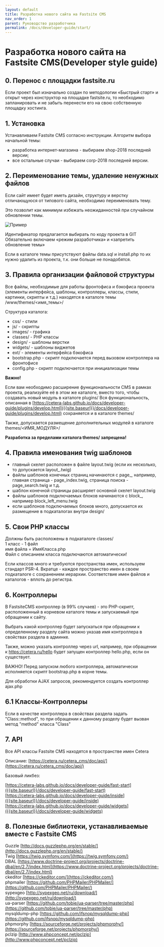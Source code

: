 ```yaml
---
layout: default
title: Разработка нового сайта на Fastsite CMS
nav_order: 1
parent: Руководство разработчика
permalink: /docs/developer-guide/start/
---
```

# Разработка нового сайта на Fastsite CMS(Developer style guide)

## 0. Перенос с площадки fastsite.ru
Если проект был изначально создан по методологии «Быстрый старт» и открыт через конструктор на площадке fastsite.ru, то необходимо запланировать и не забыть перенести его на свою собственную площадку хостинга.

## 1. Установка

Устанавливаем Fastsite CMS согласно инструкции. Алгоритм выбора начальной темы:

* разработка интернет-магазина - выбираем shop-2018 последней версии;
* все остальные случаи - выбираем corp-2018 последней версии.

## 2. Переименование темы, удаление ненужных файлов

Если сайт имеет будет иметь дизайн, структуру и верстку отличающуюся от типового сайта, необходимо переименовать тему.

Это позволит как минимум избежать неожиданностей при случайном обновлении темы.

![Пример]({{site.baseurl}}/images/rename_theme.png)

Идентификатор предлагается выбирать по коду проекта в GIT
Обязательно включаем «режим разработчика» и «запретить обновление темы»

Если в каталоге темы присутствуют файлы data.sql и install.php то их нужно удалить из проекта, т.к. они больше не понадобятся.

## 3. Правила организации файловой структуры

Все файлы, необходимые для работы фронтофиса и бэкофиса проекта (элементы интерфейса, шаблоны, контроллеры, классы, стили, картинки, скрипты и т.д.) находятся в каталоге темы /www/themes/<имя_темы>/

Структура каталога:

* css/ - стили
* js/ - скрипты
* images/ - графика
* classes/ - PHP классы
* design/ - шаблоны верстки
* widgets/ - шаблоны виджетов
* ext/ - элементы интерфейса бэкофиса
* bootstrap.php - скрипт подключается перед вызовом контроллера на фронтофисе
* config.php - скрипт подключается при инициализации темы

**Важно!**

Если вам необходимо расширение функциональности CMS в рамках проекта, реализуйте её в этом же каталоге, вместо того, чтобы создавать новый модуль в каталоге plugins/ Вся функциональность, описанная в [https://cetera-labs.github.io/docs/developer-guide/plugins/develop.html]({{site.baseurl}}/docs/developer-guide/plugins/develop.html) сохраняется и в каталоге themes/

Также, допускается размещение дополнительных модулей в каталоге themes/<ИМЯ_МОДУЛЯ>/

**Разработка за пределами каталога themes/ запрещена!**

## 4. Правила именования twig шаблонов
* главный скелет расположен в файле layout.twig (если их несколько, то допускается layout_<SUFFIX>.twig)
* файлы шаблонов конечных страниц начинаются с page_, например, главная страница - page_index.twig, страница поиска - page_search.twig и т.д.
* шаблон конечной страницы расширяет основной скелет layout.twig
* файлы шаблонов подключаемых блоков начинаются с block_, например block_left_menu.twig
* если шаблонов подключаемых блоков много, допускается их размещение в подкаталогах внутри design/

## 5. Свои PHP классы

Должны быть расположены в подкаталоге classes/  
1 класс - 1 файл  
имя файла = ИмяКласса.php  
Файл с описанием класса подключаются автоматически!

Если классов много и требуются пространства имен, используем стандарт PSR-4. Вкратце - каждое пространство имен в своем подкаталоге с сохранением иерархии. Соответствие имен файлов и каталогов - вплоть до регистра.

## 6. Контроллеры

В FastsiteCMS контроллер (в 99% случаев) - это PHP-cкрипт, расположенный в корневом каталоге темы и запускаемый при обращении к сайту.

Выбрать какой контроллер будет запускаться при обращении к определенному разделу сайта можно указав имя контроллера в свойствах раздела в админке.

Также, можно указать контроллер через url, например, при обращении к https://cetera.ru/hello будет запущен контроллер hello.php, если он существует.

ВАЖНО! Перед запуском любого контроллера, автоматически исполняется скрипт bootstrap.php в корне темы.

Для обработки AJAX запросов, рекомендуется создать контроллер ajax.php

## 6.1 Классы-Контроллеры

Если в качестве контроллера в свойствах раздела задать "Class::method", то при обращении к данному разделу будет вызван метод "method" класса "Class"

## 7. API

Все API классы Fastsite CMS находятся в пространстве имен Cetera

Описание: [https://cetera.ru/cetera_cms/doc/api/](https://cetera.ru/cetera_cms/doc/api/)

Базовый ликбез: 

[https://cetera-labs.github.io/docs/developer-guide/fast-start]({{site.baseurl}}/docs/developer-guide/fast-start)  
[https://cetera-labs.github.io/docs/developer-guide/inside]({{site.baseurl}}/docs/developer-guide/inside)  
[https://cetera-labs.github.io/docs/developer-guide/widgets]({{site.baseurl}}/docs/developer-guide/widgets)

## 8. Полезные библиотеки, устанавливаемые вместе с Fastsite CMS

Guzzle [http://docs.guzzlephp.org/en/stable/](http://docs.guzzlephp.org/en/stable/)  
Twig [https://twig.symfony.com/](https://twig.symfony.com/)  
DBAL [https://www.doctrine-project.org/projects/doctrine-dbal/en/2.7/index.html](https://www.doctrine-project.org/projects/doctrine-dbal/en/2.7/index.html)  
ckeditor [https://ckeditor.com/](https://ckeditor.com/)  
phpmailer [https://github.com/PHPMailer/PHPMailer/](https://github.com/PHPMailer/PHPMailer/)  
sypexgeo [http://sypexgeo.net/ru/download/](http://sypexgeo.net/ru/download/)  
ua-parser [https://github.com/tobie/ua-parser/tree/master/php](https://github.com/tobie/ua-parser/tree/master/php)  
mysqldump-php [https://github.com/ifsnop/mysqldump-php](https://github.com/ifsnop/mysqldump-php)  
phpmorphy [https://sourceforge.net/projects/phpmorphy/](https://sourceforge.net/projects/phpmorphy/)  
pclzip [http://www.phpconcept.net/pclzip](http://www.phpconcept.net/pclzip)